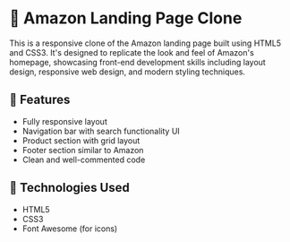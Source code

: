# 🛒 Amazon Landing Page Clone

This is a responsive clone of the Amazon landing page built using HTML5 and CSS3. It's designed to replicate the look and feel of Amazon's homepage, showcasing front-end development skills including layout design, responsive web design, and modern styling techniques.

## 🚀 Features

- Fully responsive layout
- Navigation bar with search functionality UI
- Product section with grid layout
- Footer section similar to Amazon
- Clean and well-commented code

## 🔧 Technologies Used

- HTML5
- CSS3
- Font Awesome (for icons)
